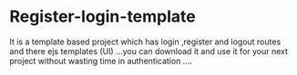 # Register-login-template
It is a template based project which has login ,register and logout routes and there ejs templates (UI) ...you can download it and use it for your next project without wasting time in authentication ....
